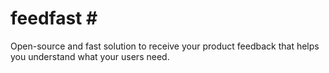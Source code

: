 # feedfast \#

Open-source and fast solution to receive your product feedback that helps you understand what your users need.


